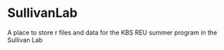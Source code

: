 # SullivanLab
A place to store r files and data for the KBS REU summer program in the Sullivan Lab

